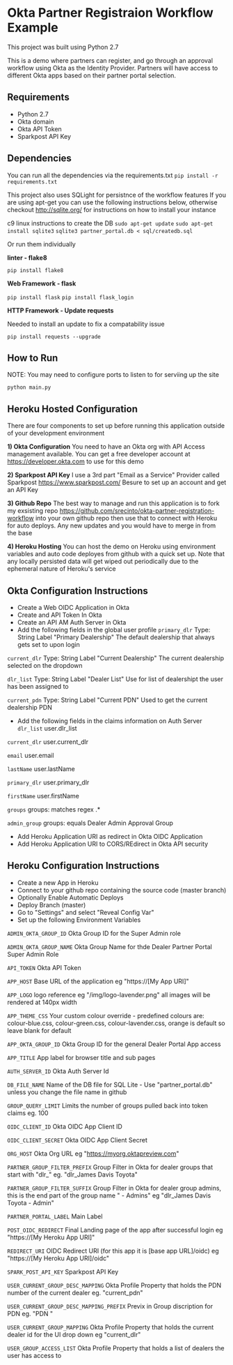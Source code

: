 # Okta Partner Registraion Workflow Example

This project was built using Python 2.7

This is a demo where partners can register, and go through an approval workflow using Okta as the Identity Provider.  Partners will have access to different Okta apps based on their partner portal selection.

## Requirements
* Python 2.7
* Okta domain
* Okta API Token
* Sparkpost API Key

## Dependencies
You can run all the dependencies via the requirements.txt
`pip install -r requirements.txt`

This project also uses SQLight for persistnce of the workflow features
If you are using apt-get you can use the following instructions below, otherwise
checkout http://sqlite.org/ for instructions on how to install your instance

c9 linux instructions to create the DB
`sudo apt-get update`
`sudo apt-get install sqlite3`
`sqlite3 partner_portal.db < sql/createdb.sql`


Or run them individually

**linter - flake8**

`pip install flake8`

**Web Framework - flask**

`pip install flask`
`pip install flask_login`

**HTTP Framework - Update requests**

Needed to install an update to fix a compatability issue

`pip install requests --upgrade`

## How to Run

NOTE: You may need to configure ports to listen to for serviing up the site

`python main.py`


## Heroku Hosted Configuration
There are four components to set up before running this application outside of your development environment

**1) Okta Configuration**
You need to have an Okta org with API Access management available.
You can get a free developer account at https://developer.okta.com to use for this demo

**2) Sparkpost API Key**
I use a 3rd part "Email as a Service" Provider called Sparkpost https://www.sparkpost.com/
Besure to set up an account and get an API Key

**3) Github Repo**
The best way to manage and run this application is to fork my exsisting repo https://github.com/srecinto/okta-partner-registration-workflow
into your own github repo then use that to connect with Heroku for auto deploys.  Any new updates and you would have to merge in from the base

**4) Heroku Hosting**
You can host the demo on Heroku using environment variables and auto code deployes from github with a quick set up.
Note that any locally persisted data will get wiped out periodically due to the ephemeral nature of Heroku's service


## Okta Configuration Instructions
* Create a Web OIDC Application in Okta
* Create and API Token In Okta
* Create an API AM Auth Server in Okta
* Add the following fields in the global user profile
`primary_dlr` Type: String Label "Primary Dealership" The default dealership that always gets set to upon login

`current_dlr` Type: String Label "Current Dealership" The current dealership selected on the dropdown

`dlr_list` Type: String Label "Dealer List" Use for list of dealershipt the user has been assigned to

`current_pdn` Type: String Label "Current PDN" Used to get the current dealership PDN

* Add the following fields in the claims information on Auth Server
`dlr_list` user.dlr_list

`current_dlr` user.current_dlr

`email` user.email

`lastName` user.lastName

`primary_dlr` user.primary_dlr

`firstName` user.firstName

`groups` groups: matches regex .*

`admin_group` groups: equals Dealer Admin Approval Group

* Add Heroku Application URI as redirect in Okta OIDC Application
* Add Heroku Application URI to CORS/REdirect in Okta API security


## Heroku Configuration Instructions
* Create a new App in Heroku
* Connect to your github repo containing the source code (master branch)
* Optionally Enable Automatic Deploys
* Deploy Branch (master)
* Go to "Settings" and select "Reveal Config Var"
* Set up the following Environment Variables

`ADMIN_OKTA_GROUP_ID` Okta Group ID for the Super Admin role

`ADMIN_OKTA_GROUP_NAME` Okta Group Name for thde Dealer Partner Portal Super Admin Role

`API_TOKEN` Okta API Token

`APP_HOST` Base URL of the application eg "https://[My App URI]"

`APP_LOGO` logo reference eg "/img/logo-lavender.png" all images will be rendered at 140px width

`APP_THEME_CSS` Your custom colour override - predefined colours are: colour-blue.css, colour-green.css, colour-lavender.css, orange is default so leave blank for default

`APP_OKTA_GROUP_ID` Okta Group ID for the general Dealer Portal App access

`APP_TITLE` App label for browser title and sub pages

`AUTH_SERVER_ID` Okta Auth Server Id

`DB_FILE_NAME` Name of the DB file for SQL Lite - Use "partner_portal.db" unless you change the file name in github

`GROUP_QUERY_LIMIT` Limits the number of groups pulled back into token claims eg. 100

`OIDC_CLIENT_ID` Okta OIDC App Client ID

`OIDC_CLIENT_SECRET` Okta OIDC App Client Secret

`ORG_HOST` Okta Org URL eg "https://myorg.oktapreview.com"

`PARTNER_GROUP_FILTER_PREFIX` Group Filter in Okta for dealer groups that start with "dlr_" eg. "dlr_James Davis Toyota"

`PARTNER_GROUP_FILTER_SUFFIX` Group Filter in Okta for dealer group admins, this is the end part of the group name " - Admins" eg "dlr_James Davis Toyota - Admin"

`PARTNER_PORTAL_LABEL` Main Label

`POST_OIDC_REDIRECT` Final Landing page of the app after successful login eg "https://[My Heroku App URI]"

`REDIRECT_URI` OIDC Redirect URI (for this app it is [base app URL]/oidc) eg "https://[My Heroku App URI]/oidc"

`SPARK_POST_API_KEY` Sparkpost API Key

`USER_CURRENT_GROUP_DESC_MAPPING` Okta Profile Property that holds the PDN number of the current dealer eg. "current_pdn"

`USER_CURRENT_GROUP_DESC_MAPPING_PREFIX` Previx in Group discription for PDN eg. "PDN "

`USER_CURRENT_GROUP_MAPPING` Okta Profile Property that holds the current dealer id for the UI drop down eg "current_dlr"

`USER_GROUP_ACCESS_LIST` Okta Profile Property that holds a list of dealers the user has access to
